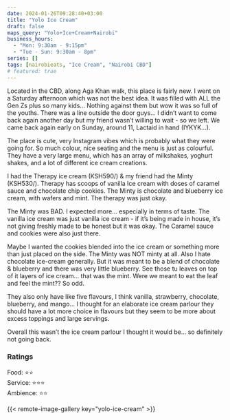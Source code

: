 ```yaml
---
date: 2024-01-26T09:28:40+03:00
title: "Yolo Ice Cream"
draft: false
maps_query: "Yolo+Ice+Cream+Nairobi"
business_hours:
  - "Mon: 9:30am - 9:15pm"
  - "Tue - Sun: 9:30am - 8pm"
series: []
tags: [nairobieats, "Ice Cream", "Nairobi CBD"]
# featured: true
---
```


Located in the CBD, along Aga Khan walk, this place is fairly new. I went on a Saturday afternoon which was not the best idea. It was filled with ALL the Gen Zs plus so many kids… Nothing against them but wow it was so full of the youths. There was a line outside the door guys… I didn’t want to come back again another day but my friend wasn’t willing to wait - so we left. We came back again early on Sunday, around 11, Lactaid in hand (IYKYK…).

The place is cute, very Instagram vibes which is probably what they were going for. So much colour, nice seating and the menu is just as colourful. They have a very large menu, which has an array of milkshakes, yoghurt shakes, and a lot of different ice cream creations.

I had the Therapy ice cream (KSH590/) & my friend had the Minty (KSH530/). Therapy has scoops of vanilla Ice cream with doses of caramel sauce and chocolate chip cookies. The Minty is chocolate and blueberry ice cream, with wafers and mint. The therapy was just okay.

The Minty was BAD. I expected more… especially in terms of taste. The vanilla ice cream was just vanilla ice cream - if it’s being made in house, it’s not giving freshly made to be honest but it was okay. The Caramel sauce and cookies were also just there.

Maybe I wanted the cookies blended into the ice cream or something more than just placed on the side. The Minty was NOT minty at all. Also I hate chocolate ice-cream generally. But it was meant to be a blend of chocolate & blueberry and there was very little blueberry. See those tu leaves on top of it layers of ice cream… that was the mint. Were we meant to eat the leaf and feel the mint?? So odd.

They also only have like five flavours, I think vanilla, strawberry, chocolate, blueberry, and mango... I thought for an elaborate ice cream parlour they should have a lot more choice in flavours but they seem to be more about excess toppings and large servings.

Overall this wasn’t the ice cream parlour I thought it would be… so definitely not going back.

### Ratings

Food: ⭐️⭐️<br>
Service: ⭐️⭐️⭐️<br>
Ambience: ⭐️⭐️<br>

{{< remote-image-gallery key="yolo-ice-cream" >}}
